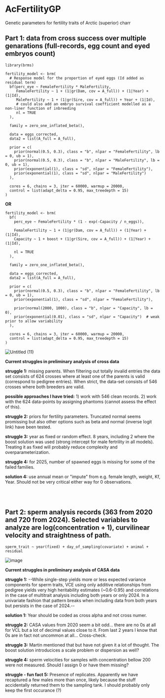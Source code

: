 # AcFertilityGP
Genetic parameters for fertility traits of Arctic (superior) charr


## Part 1: data from cross success over multiple genarations (full-records, egg count and eyed embryos count)
```
library(brms)

fertility_model <- brm(
  # Response model for the proportion of eyed eggs (Id added as residual term)
  bf(perc_eye ~ FemaleFertility * MaleFertility,
     FemaleFertility ~ 1 + (1|gr(Dam, cov = A_full)) + (1|Year) + (1|Id),
     MaleFertility ~ 1 + (1|gr(Sire, cov = A_full)) + Year + (1|Id),
     # could also add an embryo survival coefficient modelled as a non-liner function of inbreeding
     nl = TRUE
  ),
  
  family = zero_one_inflated_beta(),
  
  data = eggs_corrected,
  data2 = list(A_full = A_full),
  
  prior = c(
    prior(normal(0.5, 0.3), class = "b", nlpar = "FemaleFertility", lb = 0, ub = 1),
    prior(normal(0.5, 0.3), class = "b", nlpar = "MaleFertility", lb = 0, ub = 1),
    prior(exponential(1), class = "sd", nlpar = "FemaleFertility"),
    prior(exponential(1), class = "sd", nlpar = "MaleFertility")
  ),
  
  cores = 6, chains = 3, iter = 60000, warmup = 20000,
  control = list(adapt_delta = 0.95, max_treedepth = 15)
)
```
**OR**
```
fertility_model <- brm(
  bf(
    perc_eye ~ FemaleFertility * (1 - exp(-Capacity / n_eggs)),
    
    FemaleFertility ~ 1 + (1|gr(Dam, cov = A_full)) + (1|Year) + (1|Id),
    Capacity ~ 1 + boost + (1|gr(Sire, cov = A_full)) + (1|Year) + (1|Id),
    
    nl = TRUE
  ),
  
  family = zero_one_inflated_beta(),
  
  data = eggs_corrected,
  data2 = list(A_full = A_full),
  
  prior = c(
    prior(normal(0.5, 0.3), class = "b", nlpar = "FemaleFertility", lb = 0, ub = 1),
    prior(exponential(1), class = "sd", nlpar = "FemaleFertility"),
    
    prior(normal(2000, 1000), class = "b", nlpar = "Capacity", lb = 0),
    prior(exponential(0.01), class = "sd", nlpar = "Capacity")  # weak prior to allow variability
  ),
  
  cores = 6, chains = 3, iter = 60000, warmup = 20000,
  control = list(adapt_delta = 0.95, max_treedepth = 15)
)
```

![Untitled (11)](https://github.com/user-attachments/assets/f0f92cf3-4865-4af9-a1d6-276b492bd190)


**Current struggles in preliminary analysis of cross data**

**struggle 1:** missing parents. When filtering out totally invalid entries the data set consists of 624 crosses where at least one of the parents is valid (correspond to pedigree entries). When strict, the data-set consists of 546 crosses where both breeders are valid.

**possible approaches I have tried:** 1) work with 546 clean records. 2) work with the 624 data-points by assigning phantoms (cannot assess the effect of this). 


**struggle 2:** priors for fertility parameters. Truncated normal seems promissing but also other options such as beta and normal (inverse logit link) have been tested.

**struggle 3:** year as fixed or random effect. 8 years, including 2 where the boost solution was used (strong intercept for male fertrility in all models). Treating it as fixed will probably reduce complexity and overparameterization.

**struggle 4:** for 2025, number of spawned eggs is missing for some of the failed families.

**solution 4:** use annual mean or "impute" from e.g. female length, weight, Kf, Year. Should not be very critical either way for 0 observations.

<br>
<br>

## Part 2: sperm analysis records (363 from 2020 and 720 from 2024). Selected variables to analyze are log(concentration + 1), curvilinear velocity and straightness of path.
```
sperm_trait ~ year(fixed) + day_of_sampling(covariate) + animal + residual
```
![image](https://github.com/user-attachments/assets/fe3bdef3-1418-4da1-a529-ad0ba95e100e)


**Current struggles in preliminary analysis of CASA data**

**struggle 1:** --While single-step yields more or less expected variance components for sperm traits,
VCE using only additive relationships from pedigree yields very high heritability estimates (~0.6-0.95) and correlations in the case of multitrait analysis including both years or only 2024. 
In a univariate fashion that pattern breaks when including data from both years but persists in the case of 2024.--

**solution 1:** Year should be coded as cross alpha and not cross numer.


**struggle 2:** CASA values from 2020 seem a bit odd... there are no 0s at all for VCL but a lot of decimal values close to it. From last 2 years I know that 0s are in fact not uncommon at all... Cross-check.

**struggle 3:** Martin mentioned that but have not given it a lot of thought. The boost solution introducices a scale problem or dispersion as well?

**struggle 4:** sperm velocities for samples with concentration bellow 200 were not measured. Should I assign 0 or have them missing?

**struggle - fun fact 5:** Presence of replicates. Apparently we have recaptured a few males more than once, likely because the stuff accidentally returned them to the sampling tank. I should probably only keep the first occurance (?)




